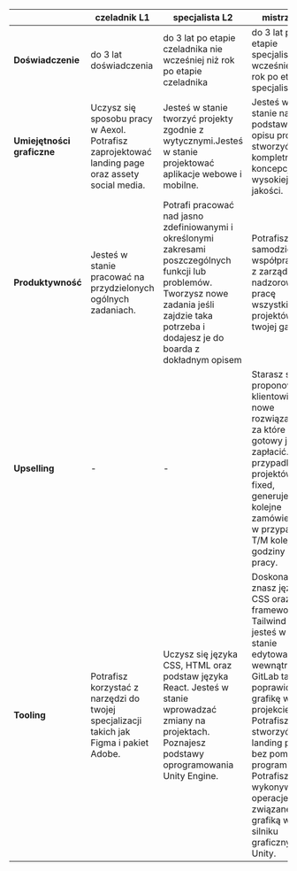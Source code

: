 |  | czeladnik L1 | specjalista L2 | mistrz L3 |
|---|---|---|---|
| **Doświadczenie** | do 3 lat doświadczenia | do 3 lat po etapie czeladnika nie wcześniej niż rok po etapie czeladnika | do 3 lat po etapie specjalisty nie wcześniej niż rok po etapie specjalisty |
| **Umiejętności graficzne** | Uczysz się sposobu pracy w Aexol. Potrafisz zaprojektować landing page oraz assety social media. | Jesteś w stanie tworzyć projekty zgodnie z wytycznymi.Jesteś w stanie projektować aplikacje webowe i mobilne. | Jesteś w stanie na podstawie opisu projektu stworzyć kompletną  koncepcję o wysokiej jakości.  |
| **Produktywność** | Jesteś w stanie pracować na przydzielonych ogólnych zadaniach. | Potrafi pracować nad jasno zdefiniowanymi  i określonymi zakresami poszczególnych funkcji lub problemów. Tworzysz nowe zadania jeśli zajdzie taka potrzeba i dodajesz je do boarda z dokładnym opisem | Potrafisz samodzielnie i współpracując z zarządem nadzorować pracę wszystkich projektów w twojej gałęzi. |
| **Upselling** | - | - | Starasz się proponować klientowi nowe rozwiązania , za które klient gotowy jest zapłacić. W przypadku projektów fixed, generuje to kolejne zamówienia, w  przypadku T/M kolejne godziny pracy. |
| **Tooling** | Potrafisz korzystać z narzędzi do twojej specjalizacji takich jak Figma i pakiet Adobe. | Uczysz się języka CSS, HTML oraz podstaw języka React. Jesteś w stanie wprowadzać zmiany na projektach. Poznajesz podstawy oprogramowania Unity Engine. | Doskonale znasz język CSS oraz  framework Tailwind i jesteś w stanie edytować go wewnątrz GitLab tak by poprawić grafikę w projekcie. Potrafisz stworzyć landing page bez pomocy programisty. Potrafisz wykonywać operacje związane z grafiką w silniku graficznym Unity. |
